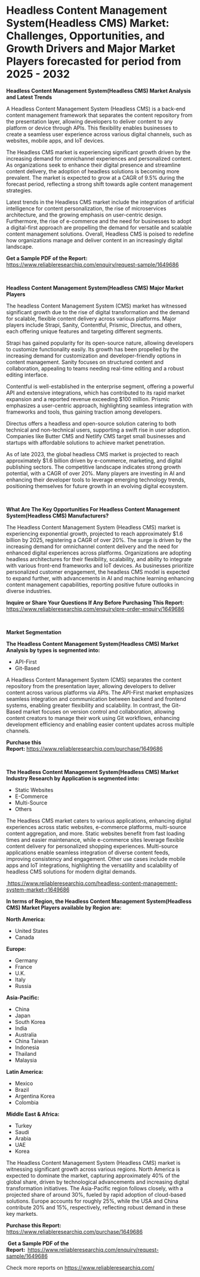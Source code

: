 <p><h1>Headless Content Management System(Headless CMS) Market: Challenges, Opportunities, and Growth Drivers and Major Market Players forecasted for period from 2025 - 2032</h1></p><p><strong>Headless Content Management System(Headless CMS) Market Analysis and Latest Trends</strong></p>
<p><p>A Headless Content Management System (Headless CMS) is a back-end content management framework that separates the content repository from the presentation layer, allowing developers to deliver content to any platform or device through APIs. This flexibility enables businesses to create a seamless user experience across various digital channels, such as websites, mobile apps, and IoT devices.</p><p>The Headless CMS market is experiencing significant growth driven by the increasing demand for omnichannel experiences and personalized content. As organizations seek to enhance their digital presence and streamline content delivery, the adoption of headless solutions is becoming more prevalent. The market is expected to grow at a CAGR of 9.5% during the forecast period, reflecting a strong shift towards agile content management strategies. </p><p>Latest trends in the Headless CMS market include the integration of artificial intelligence for content personalization, the rise of microservices architecture, and the growing emphasis on user-centric design. Furthermore, the rise of e-commerce and the need for businesses to adopt a digital-first approach are propelling the demand for versatile and scalable content management solutions. Overall, Headless CMS is poised to redefine how organizations manage and deliver content in an increasingly digital landscape.</p></p>
<p><strong>Get a Sample PDF of the Report:&nbsp;</strong> <a href="https://www.reliableresearchiq.com/enquiry/request-sample/1649686?utm_campaign=2739&utm_medium=2&utm_source=Github&utm_content=ia&utm_term=26032025&utm_id=headless-content-management-systemheadless-cms">https://www.reliableresearchiq.com/enquiry/request-sample/1649686</a></p>
<p>&nbsp;</p>
<p><strong>Headless Content Management System(Headless CMS) Major Market Players</strong></p>
<p><p>The headless Content Management System (CMS) market has witnessed significant growth due to the rise of digital transformation and the demand for scalable, flexible content delivery across various platforms. Major players include Strapi, Sanity, Contentful, Prismic, Directus, and others, each offering unique features and targeting different segments.</p><p>Strapi has gained popularity for its open-source nature, allowing developers to customize functionality easily. Its growth has been propelled by the increasing demand for customization and developer-friendly options in content management. Sanity focuses on structured content and collaboration, appealing to teams needing real-time editing and a robust editing interface. </p><p>Contentful is well-established in the enterprise segment, offering a powerful API and extensive integrations, which has contributed to its rapid market expansion and a reported revenue exceeding $100 million. Prismic emphasizes a user-centric approach, highlighting seamless integration with frameworks and tools, thus gaining traction among developers.</p><p>Directus offers a headless and open-source solution catering to both technical and non-technical users, supporting a swift rise in user adoption. Companies like Butter CMS and Netlify CMS target small businesses and startups with affordable solutions to achieve market penetration.</p><p>As of late 2023, the global headless CMS market is projected to reach approximately $1.6 billion driven by e-commerce, marketing, and digital publishing sectors. The competitive landscape indicates strong growth potential, with a CAGR of over 20%. Many players are investing in AI and enhancing their developer tools to leverage emerging technology trends, positioning themselves for future growth in an evolving digital ecosystem.</p></p>
<p>&nbsp;</p>
<p><strong>What Are The Key Opportunities For Headless Content Management System(Headless CMS) Manufacturers?</strong></p>
<p><p>The Headless Content Management System (Headless CMS) market is experiencing exponential growth, projected to reach approximately $1.6 billion by 2025, registering a CAGR of over 20%. The surge is driven by the increasing demand for omnichannel content delivery and the need for enhanced digital experiences across platforms. Organizations are adopting headless architectures for their flexibility, scalability, and ability to integrate with various front-end frameworks and IoT devices. As businesses prioritize personalized customer engagement, the headless CMS model is expected to expand further, with advancements in AI and machine learning enhancing content management capabilities, reporting positive future outlooks in diverse industries.</p></p>
<p><strong>Inquire or Share Your Questions If Any Before Purchasing This Report:</strong> <a href="https://www.reliableresearchiq.com/enquiry/pre-order-enquiry/1649686?utm_campaign=2739&utm_medium=2&utm_source=Github&utm_content=ia&utm_term=26032025&utm_id=headless-content-management-systemheadless-cms">https://www.reliableresearchiq.com/enquiry/pre-order-enquiry/1649686</a></p>
<p>&nbsp;</p>
<p><strong>Market Segmentation</strong></p>
<p><strong>The Headless Content Management System(Headless CMS) Market Analysis by types is segmented into:</strong></p>
<p><ul><li>API-First</li><li>Git-Based</li></ul></p>
<p><p>A Headless Content Management System (CMS) separates the content repository from the presentation layer, allowing developers to deliver content across various platforms via APIs. The API-First market emphasizes seamless integration and communication between backend and frontend systems, enabling greater flexibility and scalability. In contrast, the Git-Based market focuses on version control and collaboration, allowing content creators to manage their work using Git workflows, enhancing development efficiency and enabling easier content updates across multiple channels.</p></p>
<p><strong>Purchase this Report:&nbsp;</strong><a href="https://www.reliableresearchiq.com/purchase/1649686?utm_campaign=2739&utm_medium=2&utm_source=Github&utm_content=ia&utm_term=26032025&utm_id=headless-content-management-systemheadless-cms">https://www.reliableresearchiq.com/purchase/1649686</a></p>
<p>&nbsp;</p>
<p><strong>The Headless Content Management System(Headless CMS) Market Industry Research by Application is segmented into:</strong></p>
<p><ul><li>Static Websites</li><li>E-Commerce</li><li>Multi-Source</li><li>Others</li></ul></p>
<p><p>The Headless CMS market caters to various applications, enhancing digital experiences across static websites, e-commerce platforms, multi-source content aggregation, and more. Static websites benefit from fast loading times and easier maintenance, while e-commerce sites leverage flexible content delivery for personalized shopping experiences. Multi-source applications enable seamless integration of diverse content feeds, improving consistency and engagement. Other use cases include mobile apps and IoT integrations, highlighting the versatility and scalability of headless CMS solutions for modern digital demands.</p></p>
<p><a href="https://www.reliableresearchiq.com/headless-content-management-system-market-r1649686?utm_campaign=2739&utm_medium=2&utm_source=Github&utm_content=ia&utm_term=26032025&utm_id=headless-content-management-systemheadless-cms">&nbsp;https://www.reliableresearchiq.com/headless-content-management-system-market-r1649686</a></p>
<p><strong>In terms of Region, the Headless Content Management System(Headless CMS) Market Players available by Region are:</strong></p>
<p>
    <p> <strong> North America: </strong>
        <ul>
            <li>United States</li>
            <li>Canada</li>
        </ul>
        </p> 
    <p> <strong> Europe: </strong>
        <ul>
            <li>Germany</li>
            <li>France</li>
            <li>U.K.</li>
            <li>Italy</li>
            <li>Russia</li>
        </ul>
        </p> 
    <p> <strong> Asia-Pacific: </strong>
        <ul>
            <li>China</li>
            <li>Japan</li>
            <li>South Korea</li>
            <li>India</li>
            <li>Australia</li>
            <li>China Taiwan</li>
            <li>Indonesia</li>
            <li>Thailand</li>
            <li>Malaysia</li>
        </ul>
        </p> 
    <p> <strong> Latin America: </strong>
        <ul>
            <li>Mexico</li>
            <li>Brazil</li>
            <li>Argentina Korea</li>
            <li>Colombia</li>
        </ul>
        </p> 
    <p> <strong> Middle East & Africa: </strong>
        <ul>
            <li>Turkey</li>
            <li>Saudi</li>
            <li>Arabia</li>
            <li>UAE</li>
            <li>Korea</li>
        </ul>
    </p>
    </p>
<p><p>The Headless Content Management System (Headless CMS) market is witnessing significant growth across various regions. North America is expected to dominate the market, capturing approximately 40% of the global share, driven by technological advancements and increasing digital transformation initiatives. The Asia-Pacific region follows closely, with a projected share of around 30%, fueled by rapid adoption of cloud-based solutions. Europe accounts for roughly 25%, while the USA and China contribute 20% and 15%, respectively, reflecting robust demand in these key markets.</p></p>
<p><strong>Purchase this Report: </strong><a href="https://www.reliableresearchiq.com/purchase/1649686?utm_campaign=2739&utm_medium=2&utm_source=Github&utm_content=ia&utm_term=26032025&utm_id=headless-content-management-systemheadless-cms">https://www.reliableresearchiq.com/purchase/1649686</a></p>
<p>&nbsp;<strong>Get a Sample PDF of the Report:&nbsp;&nbsp;</strong><a href="https://www.reliableresearchiq.com/enquiry/request-sample/1649686?utm_campaign=2739&utm_medium=2&utm_source=Github&utm_content=ia&utm_term=26032025&utm_id=headless-content-management-systemheadless-cms">https://www.reliableresearchiq.com/enquiry/request-sample/1649686</a></p>
<p><strong></strong></p>
<p>Check more reports on <a href="https://www.reliableresearchiq.com/?utm_campaign=2739&utm_medium=2&utm_source=Github&utm_content=ia&utm_term=26032025&utm_id=headless-content-management-systemheadless-cms">https://www.reliableresearchiq.com/</a></p>
